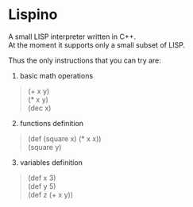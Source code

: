 Lispino
=======

A small LISP interpreter written in C++.  
At the moment it supports only a small subset of LISP.  

Thus the only instructions that you can try are:  
1. basic math operations  
> (+ x y)  
> (* x y)  
> (dec x)  

2. functions definition
> (def (square x) (* x x))  
> (square y)  

3. variables definition  
> (def x 3)  
> (def y 5)  
> (def z (+ x y))  
